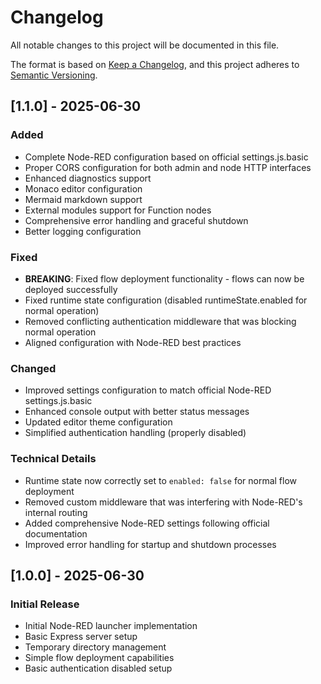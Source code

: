 # Changelog

All notable changes to this project will be documented in this file.

The format is based on [Keep a Changelog](https://keepachangelog.com/en/1.0.0/),
and this project adheres to [Semantic Versioning](https://semver.org/spec/v2.0.0.html).

## [1.1.0] - 2025-06-30

### Added

- Complete Node-RED configuration based on official settings.js.basic
- Proper CORS configuration for both admin and node HTTP interfaces
- Enhanced diagnostics support
- Monaco editor configuration
- Mermaid markdown support
- External modules support for Function nodes
- Comprehensive error handling and graceful shutdown
- Better logging configuration

### Fixed

- **BREAKING**: Fixed flow deployment functionality - flows can now be deployed successfully
- Fixed runtime state configuration (disabled runtimeState.enabled for normal operation)
- Removed conflicting authentication middleware that was blocking normal operation
- Aligned configuration with Node-RED best practices

### Changed

- Improved settings configuration to match official Node-RED settings.js.basic
- Enhanced console output with better status messages
- Updated editor theme configuration
- Simplified authentication handling (properly disabled)

### Technical Details

- Runtime state now correctly set to `enabled: false` for normal flow deployment
- Removed custom middleware that was interfering with Node-RED's internal routing
- Added comprehensive Node-RED settings following official documentation
- Improved error handling for startup and shutdown processes

## [1.0.0] - 2025-06-30

### Initial Release

- Initial Node-RED launcher implementation
- Basic Express server setup
- Temporary directory management
- Simple flow deployment capabilities
- Basic authentication disabled setup
